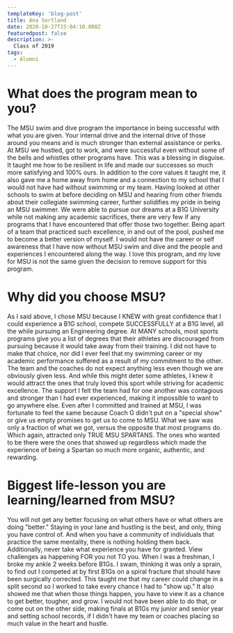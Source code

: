 ```yaml
---
templateKey: 'blog-post'
title: Ana Sortland 
date: 2020-10-27T15:04:10.000Z
featuredpost: false
description: >-
  Class of 2019 
tags:
  - Alumni
---
```


# What does the program mean to you?
The MSU swim and dive program the importance in being successful with what you are given. Your internal drive and the internal drive of those around you means and is much stronger than external assistance or perks. At MSU we hustled, got to work, and were successful even without some of the bells and whistles other programs have. This was a blessing in disguise. It taught me how to be resilient in life and made our successes so much more satisfying and 100% ours. In addition to the core values it taught me, it also gave me a home away from home and a connection to my school that I would not have had without swimming or my team. Having looked at other schools to swim at before deciding on MSU and hearing from other friends about their collegiate swimming career, further solidifies my pride in being an MSU swimmer. We were able to pursue our dreams at a B1G University while not making any academic sacrifices, there are very few if any programs that I have encountered that offer those two together. Being apart of a team that practiced such excellence, in and out of the pool, pushed me to become a better version of myself. I would not have the career or self awareness that I have now without MSU swim and dive and the people and experiences I encountered along the way. I love this program, and my love for MSU is not the same given the decision to remove support for this program. 


# Why did you choose MSU?
As I said above, I chose MSU because I KNEW with great confidence that I could experience a B1G school, compete SUCCESSFULLY at a B1G level, all the while pursuing an Engineering degree. At MANY schools, most sports programs give you a list of degrees that their athletes are discouraged from pursuing because it would take away from their training. I did not have to make that choice, nor did I ever feel that my swimming career or my academic performance suffered as a result of my commitment to the other. The team and the coaches do not expect anything less even though we are obviously given less. And while this might deter some athletes, I knew it would attract the ones that truly loved this sport while striving for academic excellence. The support I felt the team had for one another was contagious and stronger than I had ever experienced, making it impossible to want to go anywhere else. Even after I committed and trained at MSU, I was fortunate to feel the same because Coach G didn't put on a "special show" or give us empty promises to get us to come to MSU. What we saw was only a fraction of what we got, versus the opposite that most programs do. Which again, attracted only TRUE MSU SPARTANS. The ones who wanted to be there were the ones that showed up regardless which made the experience of being a Spartan so much more organic, authentic, and rewarding. 

# Biggest life-lesson you are learning/learned from MSU?

You will not get any better focusing on what others have or what others are doing "better." Staying in your lane and hustling is the best, and only, thing you have control of. And when you have a community of individuals that practice the same mentality, there is nothing holding them back. Additionally, never take what experience you have for granted. View challenges as happening FOR you not TO you. When I was a freshman, I broke my ankle 2 weeks before B1Gs. I swam, thinking it was only a sprain, to find out I competed at by first B1Gs on a spiral fracture that should have been surgically corrected. This taught me that my career could change in a split second so I worked to take every chance I had to "show up." It also showed me that when those things happen, you have to view it as a chance to get better, tougher, and grow. I would not have been able to do that, or come out on the other side, making finals at B1Gs my junior and senior year and setting school records, if I didn't have my team or coaches placing so much value in the heart and hustle. 